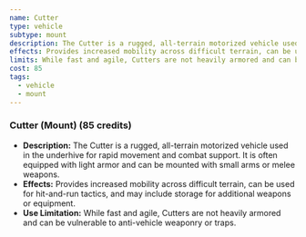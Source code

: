 ```yaml
---
name: Cutter
type: vehicle
subtype: mount
description: The Cutter is a rugged, all-terrain motorized vehicle used in the underhive for rapid movement and combat support. It is often equipped with light armor and can be mounted with small arms or melee weapons.
effects: Provides increased mobility across difficult terrain, can be used for hit-and-run tactics, and may include storage for additional weapons or equipment.
limits: While fast and agile, Cutters are not heavily armored and can be vulnerable to anti-vehicle weaponry or traps.
cost: 85
tags:
  - vehicle
  - mount
---
```


### Cutter (Mount) (85 credits)

- **Description:** The Cutter is a rugged, all-terrain motorized vehicle used in the underhive for rapid movement and combat support. It is often equipped with light armor and can be mounted with small arms or melee weapons.
- **Effects:** Provides increased mobility across difficult terrain, can be used for hit-and-run tactics, and may include storage for additional weapons or equipment.
- **Use Limitation:** While fast and agile, Cutters are not heavily armored and can be vulnerable to anti-vehicle weaponry or traps.